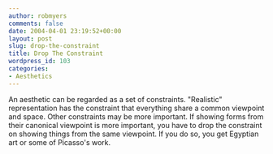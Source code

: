 ```yaml
---
author: robmyers
comments: false
date: 2004-04-01 23:19:52+00:00
layout: post
slug: drop-the-constraint
title: Drop The Constraint
wordpress_id: 103
categories:
- Aesthetics
---
```


An aesthetic can be regarded as a set of constraints. "Realistic" representation has the constraint that everything share a common viewpoint and space. Other constraints may be more important. If showing forms from their canonical viewpoint is more important, you have to drop the constraint on showing things from the same viewpoint. If you do so, you get Egyptian art or some of Picasso's work. 

  


